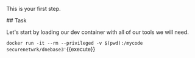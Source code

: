 This is your first step.

## Task

Let's start by loading our dev container with all of our tools we will need. 

`docker run -it --rm --privileged -v $(pwd):/mycode securenetwrk/dnebase3'`{{execute}}
